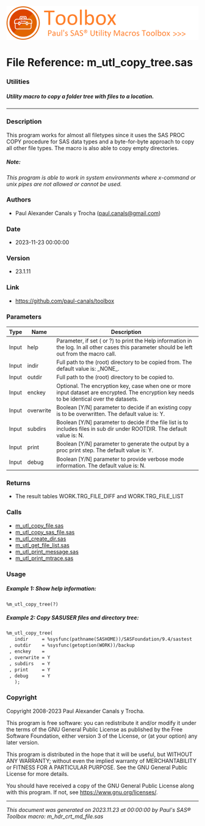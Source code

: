 ![../../misc/images/doc_header.png](../../misc/images/doc_header.png)
# 
# File Reference: m_utl_copy_tree.sas

### Utilities

##### Utility macro to copy a folder tree with files to a location.

***

### Description
This program works for almost all filetypes since it uses the SAS PROC COPY procedure for SAS data types and a byte-for-byte approach to copy all other file types. The macro is also able to copy empty directories.



##### *Note:*
*This program is able to work in system environments where x-command or unix pipes are not allowed or cannot be used.*

### Authors
* Paul Alexander Canals y Trocha (paul.canals@gmail.com)

### Date
* 2023-11-23 00:00:00

### Version
* 23.1.11

### Link
* https://github.com/paul-canals/toolbox

### Parameters
| Type | Name | Description |
| ---- | ---- | ----------- |
| Input | help | Parameter, if set ( or ?) to print the Help information in the log. In all other cases this parameter should be left out from the macro call. |
| Input | indir | Full path to the (root) directory to be copied from. The default value is: \_NONE\_. |
| Input | outdir | Full path to the (root) directory to be copied to. |
| Input | enckey | Optional. The encryption key, case when one or more input dataset are encrypted. The encryption key needs to be identical over the datasets. |
| Input | overwrite | Boolean [Y/N] parameter to decide if an existing copy is to be overwritten. The default value is: Y. |
| Input | subdirs | Boolean [Y/N] parameter to decide if the file list is to includes files in sub dir under ROOTDIR. The default value is: N. |
| Input | print | Boolean [Y/N] parameter to generate the output by a proc print step. The default value is: Y. |
| Input | debug | Boolean [Y/N] parameter to provide verbose mode information. The default value is: N. |

### Returns
* The result tables WORK.TRG_FILE_DIFF and WORK.TRG_FILE_LIST

### Calls
* [m_utl_copy_file.sas](m_utl_copy_file.md)
* [m_utl_copy_sas_file.sas](m_utl_copy_sas_file.md)
* [m_utl_create_dir.sas](m_utl_create_dir.md)
* [m_utl_get_file_list.sas](m_utl_get_file_list.md)
* [m_utl_print_message.sas](m_utl_print_message.md)
* [m_utl_print_mtrace.sas](m_utl_print_mtrace.md)

### Usage

##### Example 1: Show help information:
```sas
%m_utl_copy_tree(?)
```

##### Example 2: Copy SASUSER files and directory tree:
```sas
%m_utl_copy_tree(
   indir     = %sysfunc(pathname(SASHOME))/SASFoundation/9.4/sastest
 , outdir    = %sysfunc(getoption(WORK))/backup
 , enckey    =
 , overwrite = Y
 , subdirs   = Y
 , print     = Y
 , debug     = Y
   );
```

### Copyright
Copyright 2008-2023 Paul Alexander Canals y Trocha. 
 
This program is free software: you can redistribute it and/or modify 
it under the terms of the GNU General Public License as published by 
the Free Software Foundation, either version 3 of the License, or 
(at your option) any later version. 
 
This program is distributed in the hope that it will be useful, 
but WITHOUT ANY WARRANTY; without even the implied warranty of 
MERCHANTABILITY or FITNESS FOR A PARTICULAR PURPOSE. See the 
GNU General Public License for more details. 
 
You should have received a copy of the GNU General Public License 
along with this program. If not, see <https://www.gnu.org/licenses/>. 


***
*This document was generated on 2023.11.23 at 00:00:00 by Paul's SAS&reg; Toolbox macro: m_hdr_crt_md_file.sas*

